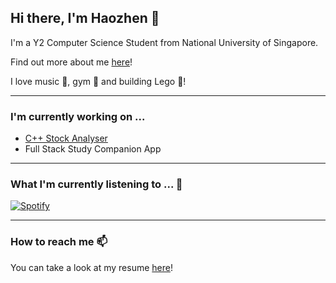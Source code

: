 ## Hi there, I'm Haozhen 👋

I'm a Y2 Computer Science Student from National University of Singapore. 

Find out more about me [here]()!

I love music 🎵, gym 💪 and building Lego 🧱!


---

### I'm currently working on ...

* [C++ Stock Analyser]()
* Full Stack Study Companion App 

---

### What I'm currently listening to ... 🎤 

[![Spotify](https://githubplaying-henna.vercel.app/api/spotify)](https://open.spotify.com/user/11173841254)

---

### How to reach me 📫

You can take a look at my resume [here]()!


